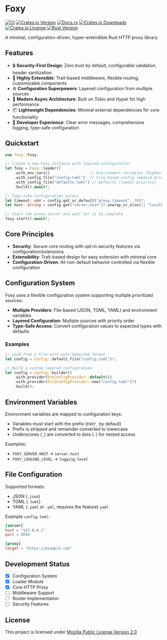 # Foxy

[![CI](https://img.shields.io/github/actions/workflow/status/johan-steffens/foxy/publish.yml)](https://github.com/johan-steffens/foxy/actions/workflows/publish.yml)
[![Crates.io Version](https://img.shields.io/crates/v/foxy-io?style=flat-square)](https://crates.io/crates/foxy-io)
[![Docs.rs](https://img.shields.io/docsrs/foxy-io?style=flat-square)](https://docs.rs/foxy-io)
[![Crates.io Downloads](https://img.shields.io/crates/d/foxy-io?style=flat-square)](https://crates.io/crates/foxy-io)
[![Crates.io License](https://img.shields.io/github/license/johan-steffens/foxy)](https://github.com/johan-steffens/foxy/blob/main/LICENSE.md)
[![Rust Version](https://img.shields.io/badge/rust-1.70%2B-blue?style=flat-square)](https://blog.rust-lang.org/2023/06/01/Rust-1.70.0.html)

A minimal, configuration-driven, hyper-extendible Rust HTTP proxy library.

## Features

- 🔒 **Security-First Design**: Zero trust by default, configurable validation, header sanitization
- 🧩 **Highly Extensible**: Trait-based middleware, flexible routing, customizable components
- ⚙️ **Configuration Superpowers**: Layered configuration from multiple sources
- 🚀 **Modern Async Architecture**: Built on Tokio and Hyper for high performance
- 📦 **Lightweight Dependencies**: Minimal external dependencies for core functionality
- 🔧 **Developer Experience**: Clear error messages, comprehensive logging, type-safe configuration

## Quickstart

```rust
use foxy::Foxy;

// Create a new Foxy instance with layered configuration
let foxy = Foxy::loader()
    .with_env_vars()                  // Environment variables (highest priority)
    .with_config_file("config.toml")  // File-based config (medium priority)
    .with_config_file("defaults.toml") // Defaults (lowest priority)
    .build().await?;

// Type-safe configuration access
let timeout: u64 = config.get_or_default("proxy.timeout", 30)?;
let host: String = config.get("server.host")?.unwrap_or_else(|| "localhost".to_string());

// Start the proxy server and wait for it to complete
foxy.start().await?;
```

## Core Principles
- **Security**: Secure core routing with opt-in security features via configuration/extensions
- **Extensibility**: Trait-based design for easy extension with minimal core
- **Configuration-Driven**: All non-default behavior controlled via flexible configuration

## Configuration System
Foxy uses a flexible configuration system supporting multiple prioritized sources:
- **Multiple Providers**: File-based (JSON, TOML, YAML) and environment variables
- **Layered Configuration**: Multiple sources with priority order
- **Type-Safe Access**: Convert configuration values to expected types with defaults

### Examples
``` rust
// Load from a file with auto-detected format
let config = Config::default_file("config.toml")?;

// Build a custom layered configuration
let config = Config::builder()
    .with_provider(EnvConfigProvider::default())
    .with_provider(FileConfigProvider::new("config.toml")?)
    .build();
```
## Environment Variables
Environment variables are mapped to configuration keys:
- Variables must start with the prefix (`FOXY_` by default)
- Prefix is stripped and remainder converted to lowercase
- Underscores (`_`) are converted to dots (`.`) for nested access

Examples:
- `FOXY_SERVER_HOST` → `server.host`
- `FOXY_LOGGING_LEVEL` → `logging.level`

## File Configuration
Supported formats:
- JSON (`.json`)
- TOML (`.toml`)
- YAML (`.yaml` or `.yml`, requires the feature) `yaml`

Example `config.toml`:
``` toml
[server]
host = "127.0.0.1"
port = 8080

[proxy]
target = "https://example.com"
```
## Development Status
- [x] Configuration System
- [x] Loader Module
- [x] Core HTTP Proxy
- [ ] Middleware Support
- [ ] Router Implementation
- [ ] Security Features

## License
This project is licensed under [Mozilla Public License Version 2.0](LICENSE.md)

